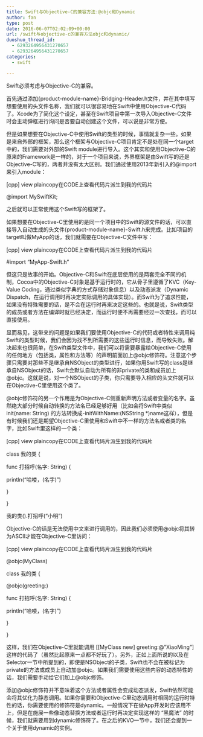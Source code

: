 ```yaml
---
title: Swift与Objective-C的兼容方法:@objc和Dynamic
author: fan
type: post
date: 2016-06-07T02:02:09+00:00
url: /swift与objective-c的兼容方法objc和dynamic/
duoshuo_thread_id:
  - 6293264956431270657
  - 6293264956431270657
categories:
  - swift

---
```

Swift必须考虑与Objective-C的兼容。
  
首先通过添加{product-module-name}-Bridging-Header.h文件，并在其中填写想要使用的头文件名称，我们就可以很容易地在Swift中使用Objective-C代码了。Xcode为了简化这个设定，甚至在Swift项目中第一次导入Objective-C文件时会主动弹框进行询问是否要自动创建这个文件，可以说是非常方便。
  
但是如果想要在Objective-C中使用Swift的类型的时候，事情就复杂一些。如果是来自外部的框架，那么这个框架与Objective-C项目肯定不是处在同一个target中的，我们需要对外部的Swift module进行导入。这个其实和使用Objective-C的原来的Framework是一样的，对于一个项目来说，外界框架是由Swift写的还是Objective-C写的，两者并没有太大区别。我们通过使用2013年新引入的@import来引入module：
  
[cpp] view plaincopy在CODE上查看代码片派生到我的代码片
  
@import MySwiftKit;
  
之后就可以正常使用这个Swift写的框架了。
  
如果想要在Objective-C里使用的是同一个项目中的Swift的源文件的话，可以直接导入自动生成的头文件{product-module-name}-Swift.h来完成。比如项目的target叫做MyApp的话，我们就需要在Objective-C文件中写：
  
[cpp] view plaincopy在CODE上查看代码片派生到我的代码片
  
#import &#8220;MyApp-Swift.h&#8221;
  
但这只是故事的开始。Objective-C和Swift在底层使用的是两套完全不同的机制，Cocoa中的Objective-C对象是基于运行时的，它从骨子里遵循了KVC（Key-Value Coding，通过类似字典的方式存储对象信息）以及动态派发（Dynamic Dispatch，在运行调用时再决定实际调用的具体实现）。而Swift为了追求性能，如果没有特殊需要的话，是不会在运行时再来决定这些的。也就是说，Swift类型的成员或者方法在编译时就已经决定，而运行时便不再需要经过一次查找，而可以直接使用。
  
显而易见，这带来的问题是如果我们要使用Objective-C的代码或者特性来调用纯Swift的类型时候，我们会因为找不到所需要的这些运行时信息，而导致失败。解决起来也很简单，在Swift类型文件中，我们可以将需要暴露给Objective-C使用的任何地方（包括类，属性和方法等）的声明前面加上@objc修饰符。注意这个步骤只需要对那些不是继承自NSObject的类型进行，如果你用Swift写的class是继承自NSObject的话，Swift会默认自动为所有的非private的类和成员加上@objc。这就是说，对一个NSObject的子类，你只需要导入相应的头文件就可以在Objective-C里使用这个类了。
  
@objc修饰符的另一个作用是为Objective-C侧重新声明方法或者变量的名字。虽然绝大部分时候自动转换的方法名已经足够好用（比如会将Swift中类似init(name: String) 的方法转换成-initWithName:(NSString *)name这样），但是有时候我们还是期望Objective-C里使用和Swift中不一样的方法名或者类的名字，比如Swift里这样的一个类：
  
[cpp] view plaincopy在CODE上查看代码片派生到我的代码片
  
class 我的类 {
      
func 打招呼(名字: String) {
          
println(&#8220;哈喽，&#40;名字)&#8221;)
      
}
  
}
  
我的类().打招呼(&#8220;小明&#8221;)
  
Objective-C的话是无法使用中文来进行调用的，因此我们必须使用@objc将其转为ASCII才能在Objective-C里访问：
  
[cpp] view plaincopy在CODE上查看代码片派生到我的代码片
  
@objc(MyClass)
  
class 我的类 {
      
@objc(greeting:)
      
func 打招呼(名字: String) {
          
println(&#8220;哈喽，&#40;名字)&#8221;)
      
}
  
}
  
这样，我们在Objective-C里就能调用 [[MyClass new] greeting:@&#8221;XiaoMing&#8221;] 这样的代码了（虽然比起原来一点都不好玩了）。另外，正如上面所说的以及在Selector一节中所提到的，即使是NSObject的子类，Swift也不会在被标记为private的方法或成员上自动加@objc。如果我们需要使用这些内容的动态特性的话，我们需要手动给它们加上@objc修饰。
  
添加@objc修饰符并不意味着这个方法或者属性会变成动态派发，Swift依然可能会将其优化为静态调用。如果你需要和Objective-C里动态调用时相同的运行时特性的话，你需要使用的修饰符是dynamic。一般情况下在做App开发时应该用不上，但是在施展一些像动态替换方法或者运行时再决定实现这样的 &#8220;黑魔法&#8221; 的时候，我们就需要用到dynamic修饰符了。在之后的KVO一节中，我们还会提到一个关于使用dynamic的实例。